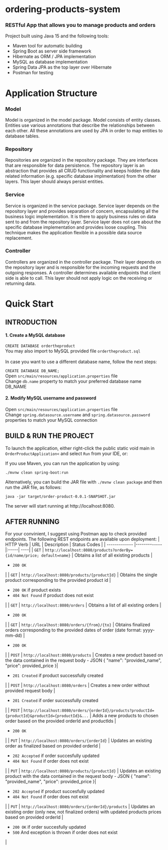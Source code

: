 # ordering-products-system
<h3>RESTful App that allows you to manage products and orders</h3>

Project built using Java 15 and the following tools:<br>
<ul>
<li>Maven tool for automatic building </li>
<li>Spring Boot as server side framework </li>
<li>Hibernate as ORM / JPA implementation </li>
<li>MySQL as database implementation </li>
<li>Spring Data JPA as the top layer over Hibernate </li>
<li>Postman for testing </li>
</ul>

# Application Structure

### Model
Model is organized in the model package.
Model consists of entity classes. Entities use various annotations that describe the relationships between each other. All these annotations are used by JPA in order to map entities to database tables.

### Repository
Repositories are organized in the repository package. 
They are interfaces that are responsible for data persistence. The repository layer is an abstraction that provides all CRUD functionality and keeps hidden the data related information (e.g. specific database implmentation) from the other layers. This layer should always persist entities.


### Service
Service is organized in the service package. 
Service layer depends on the repository layer and provides separation of concern, encapsulating all the business logic implementation. It is there to apply business rules on data sent to and from the repository layer. Service layer does not care about the specific database implementation and provides loose coupling. This technique makes the application flexible in a possible data source replacement.

### Controller
Controllers are organized in the controller package.
Their layer depends on the repository layer and is responsible for the incoming requests and the outgoing responses. A controller determines available endpoints that client side is able to call. This layer should not apply logic on the receiving or returning data.

# Quick Start

## INTRODUCTION

#### 1. Create a MySQL database
```CREATE DATABASE ordertheproduct``` <br>
You may also import to MySQL provided file ```ordertheproduct.sql``` <br> <br>
In case you want to use a different database name, follow the next steps: <br>
                
```CREATE DATABASE DB_NAME;``` <br>
Open ```src/main/resources/application.properties``` file <br>
Change ```db.name``` property to match your preferred database name DB_NAME <br>


#### 2. Modify MySQL username and password 

Open ```src/main/resources/application.properties``` file <br>
Change ```spring.datasource.username``` and ```spring.datasource.password``` properties to match your MySQL connection <br>

## BUILD & RUN THE PROJECT
To launch the application, either right-click the public static void main in ```OrderProductApplication<``` and select ```Run``` from your IDE, or: <br>

If you use Maven, you can run the application by using:
```
./mvnw clean spring-boot:run
```

Alternatively, you can build the JAR file with ````./mvnw clean package```` and then run the JAR file, as follows:
```
java -jar target/order-product-0.0.1-SNAPSHOT.jar
```

The server will start running at http://localhost:8080.

## AFTER RUNNING
For your convinient, I suggest using Postman app to check provided endpoints.
The following REST endpoints are available upon deployment:
| HTTP Verb        | URL           | Description  | Status Codes |
| ------------- |-------------|:-----| ----|
| `GET` | `http://localhost:8080/products?orderBy={id/name/price; default=name}` | Obtains a list of all existing products | <ul><li>`200 OK`</li></ul> |
| `GET` | `http://localhost:8080/products/{productId}` | Obtains the single product corresponding to the provided product id | <ul><li>`200 OK` if product exists</li><li>`404 Not Found` if product does not exist</li></ul> |
| `GET` | `http://localhost:8080/orders` | Obtains a list of all existing orders | <ul><li>`200 OK`</li></ul> |
| `GET` | `http://localhost:8080/orders/{from}/{to}` | Obtains finalized orders corresponding to the provided dates of order (date format: yyyy-mm-dd) | <ul><li>`200 OK`</li></ul> |
| `POST` | `http://localhost:8080/products` | Creates a new product based on the data contained in the request body - JSON { "name": "provided_name", "price": provided_price }| <ul><li>`201 Created` if product successfully created</li></ul> |
| `POST` | `http://localhost:8080/orders` | Creates a new order without provided request body | <ul><li>`201 Created` if order successfully created</li></ul> |
| `POST` | `http://localhost:8080/orders/{orderId}/products?productId={productId}&productId={productId}&...` | Adds a new products to chosen order based on the provided orderId and productIds | <ul><li>`200 OK`</li></ul> |
| `PUT` | `http://localhost:8080/orders/{orderId}` | Updates an existing order as finalized based on provided orderId | <ul><li>`202 Accepted` if order succesfully updated</li><li>`404 Not Found` if order does not exist</li></ul> |
| `PUT` | `http://localhost:8080/products/{productId}` | Updates an existing product with the data contained in the request body - JSON { "name": "provided_name",    "price": provided_price }| <ul><li>`202 Accepted` if product succesfully updated</li><li>`404 Not Found` if order does not exist</li></ul> |
| `PUT` | `http://localhost:8080/orders/{orderId}/products` | Updates an existing order (only new, not finalized orders) with updated products prices based on provided orderId | <ul><li>`200 OK` if order succesfully updated</li><li>`500` And exception is thrown if order does not exist</li></ul> |
